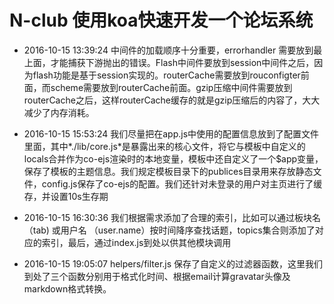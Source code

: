# N-club 使用koa快速开发一个论坛系统

- 2016-10-15 13:39:24 中间件的加载顺序十分重要，errorhandler 需要放到最上面，才能捕获下游抛出的错误。Flash中间件要放到session中间件之后，因为flash功能是基于session实现的。routerCache需要放到rouconfigter前面，而scheme需要放到routerCache前面。gzip压缩中间件需要放到routerCache之后，这样routerCache缓存的就是gzip压缩后的内容了，大大减少了内存消耗。

- 2016-10-15 15:53:24 我们尽量把在app.js中使用的配置信息放到了配置文件里面，其中*./lib/core.js*是暴露出来的核心文件，将它与模板中自定义的locals合并作为co-ejs渲染时的本地变量，模板中还自定义了一个$app变量，保存了模板的主题信息。我们规定模板目录下的publices目录用来存放静态文件，config.js保存了co-ejs的配置。我们还针对未登录的用户对主页进行了缓存，并设置10s生存期

- 2016-10-15 16:30:36 我们根据需求添加了合理的索引，比如可以通过板块名（tab) 或用户名 （user.name）按时间降序查找话题，topics集合则添加了对应的索引，最后，通过index.js到处以供其他模块调用 

- 2016-10-15 19:05:07 helpers/filter.js 保存了自定义的过滤器函数，这里我们到处了三个函数分别用于格式化时间、根据email计算gravatar头像及markdown格式转换。